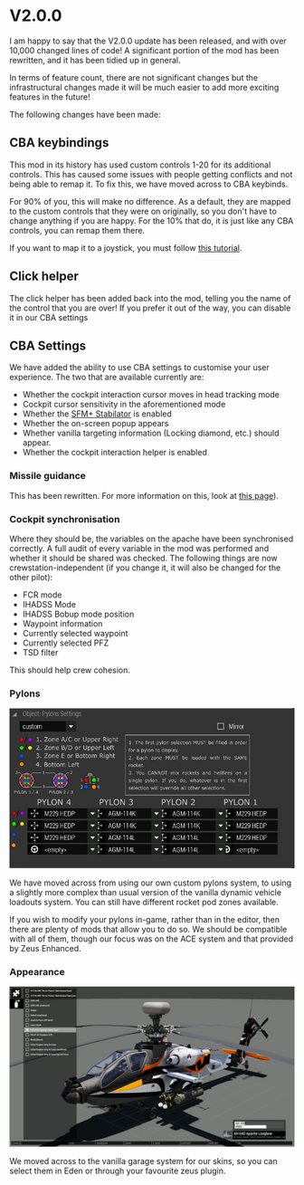 # V2.0.0

I am happy to say that the V2.0.0 update has been released, and with over 10,000 changed lines of code! A significant portion of the mod has been rewritten, and it has been tidied up in general.

In terms of feature count, there are not significant changes but the infrastructural changes made it will be much easier to add more exciting features in the future!

The following changes have been made:

## CBA keybindings

This mod in its history has used custom controls 1-20 for its additional controls. This has caused some issues with people getting conflicts and not being able to remap it. To fix this, we have moved across to CBA keybinds.

For 90% of you, this will make no difference. As a default, they are mapped to the custom controls that they were on originally, so you don't have to change anything if you are happy. For the 10% that do, it is just like any CBA controls, you can remap them there.

If you want to map it to a joystick, you must follow [this tutorial](https://github.com/CBATeam/CBA_A3/wiki/Bind-Addon-Key-Actions-to-Joystick-Buttons).

## Click helper

The click helper has been added back into the mod, telling you the name of the control that you are over! If you prefer it out of the way, you can disable it in our CBA settings

## CBA Settings

We have added the ability to use CBA settings to customise your user experience. The two that are available currently are:

* Whether the cockpit interaction cursor moves in head tracking mode
* Cockpit cursor sensitivity in the aforementioned mode
* Whether the [SFM+ Stabilator](SFM-plus) is enabled
* Whether the on-screen popup appears
* Whether vanilla targeting information (Locking diamond, etc.) should appear.
* Whether the cockpit interaction helper is enabled

### Missile guidance

This has been rewritten. For more information on this, look at [this page](Hellfire-Missile-Operation)).

### Cockpit synchronisation

Where they should be, the variables on the apache have been synchronised correctly. A full audit of every variable in the mod was performed and whether it should be shared was checked. The following things are now crewstation-independent (if you change it, it will also be changed for the other pilot):

* FCR mode
* IHADSS Mode
* IHADSS Bobup mode position
* Waypoint information
* Currently selected waypoint
* Currently selected PFZ
* TSD filter

This should help crew cohesion.

### Pylons

<img alt="Image of the pylon menu" src="images/screenshots/pylonMenu.jpg"></img>

We have moved across from using our own custom pylons system, to using a slightly more complex than usual version of the vanilla dynamic vehicle loadouts system. You can still have different rocket pod zones available.

If you wish to modify your pylons in-game, rather than in the editor, then there are plenty of mods that allow you to do so. We should be compatible with all of them, though our focus was on the ACE system and that provided by Zeus Enhanced.

### Appearance

<img alt="Appearance (garage protocol)" src="images/screenshots/garageSystem.jpg"></img>

We moved across to the vanilla garage system for our skins, so you can select them in Eden or through your favourite zeus plugin.